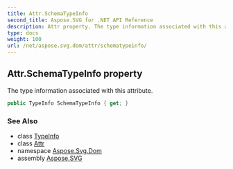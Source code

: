 ```yaml
---
title: Attr.SchemaTypeInfo
second_title: Aspose.SVG for .NET API Reference
description: Attr property. The type information associated with this attribute
type: docs
weight: 100
url: /net/aspose.svg.dom/attr/schematypeinfo/
---
```

## Attr.SchemaTypeInfo property

The type information associated with this attribute.

```csharp
public TypeInfo SchemaTypeInfo { get; }
```

### See Also

* class [TypeInfo](../../typeinfo/)
* class [Attr](../)
* namespace [Aspose.Svg.Dom](../../../aspose.svg.dom/)
* assembly [Aspose.SVG](../../../)
